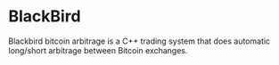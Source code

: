 # BlackBird
Blackbird bitcoin arbitrage is a C++ trading system that does automatic long/short arbitrage between Bitcoin exchanges.
